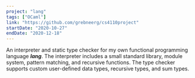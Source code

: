 ```yaml
---
project: "lang"
tags: ["OCaml"]
link: "https://github.com/grebneerg/cs4110project"
startDate: "2020-10-27"
endDate: "2020-12-18"
---
```


An interpreter and static type checker for my own functional programming language **_lang_**. The interpreter includes a small standard library, module system, pattern matching, and recursive functions. The type checker supports custom user-defined data types, recursive types, and sum types. </p>
